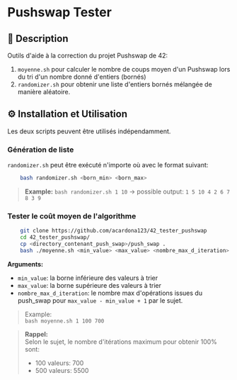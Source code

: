 # Pushswap Tester

## 📌 Description
Outils d'aide à la correction du projet Pushswap de 42:
 1. `moyenne.sh` pour calculer le nombre de coups moyen d'un Pushswap lors du tri d'un nombre donné d'entiers (bornés)
 2. `randomizer.sh` pour obtenir une liste d'entiers bornés mélangée de manière aléatoire.


## ⚙️ Installation et Utilisation
Les deux scripts peuvent être utilisés indépendamment.

### Génération de liste
`randomizer.sh` peut être exécuté n'importe où avec le format suivant:
```bash
	bash randomizer.sh <born_min> <born_max>
 ```

> **Example:**
> `bash randomizer.sh 1 10`
> -> possible output: `1 5 10 4 2 6 7 8 3 9` 

### Tester le coût moyen de l'algorithme
```bash
	git clone https://github.com/acardona123/42_tester_pushswap
	cd 42_tester_pushswap/
	cp <directory_contenant_push_swap>/push_swap .
	bash ./moyenne.sh <min_value> <max_value> <nombre_max_d_iteration>
```
**Arguments:**
- `min_value`: la borne inférieure des valeurs à trier
- `max_value`: la borne supérieure des valeurs à trier
- `nombre_max_d_iteration`: le nombre max d'opérations issues du push_swap pour `max_value - min_value + 1` par le sujet.
> Example:  
> `bash moyenne.sh 1 100 700`

> **Rappel:**  
> Selon le sujet, le nombre d'itérations maximum pour obtenir 100% sont:
> - 100 valeurs: 700
> - 500 valeurs: 5500